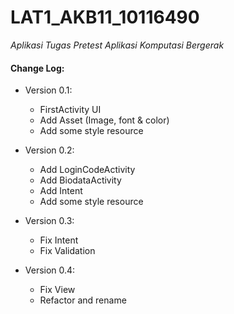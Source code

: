# LAT1_AKB11_10116490

*Aplikasi Tugas Pretest Aplikasi Komputasi Bergerak*

#### Change Log:

* Version 0.1:
    * FirstActivity UI
    * Add Asset (Image, font & color)
    * Add some style resource


* Version 0.2:
    * Add LoginCodeActivity
    * Add BiodataActivity
    * Add Intent
    * Add some style resource

* Version 0.3:
    * Fix Intent
    * Fix Validation

* Version 0.4:
    * Fix View
    * Refactor and rename
